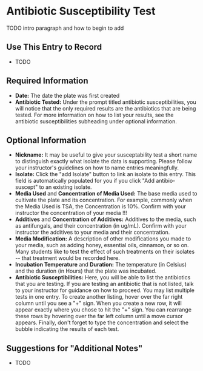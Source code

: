 # Antibiotic Susceptibility Test

TODO intro paragraph and how to begin to add

## Use This Entry to Record

- TODO

## Required Information

- **Date:** The date the plate was first created
- **Antibiotic Tested:** Under the prompt titled antibiotic susceptibilities, you will notice that the only required results are the antibiotics that are being tested. For more information on how to list your results, see the antibiotic susceptibilities subheading under optional information. 

## Optional Information

- **Nickname:** It may be useful to give your susceptability test a short name to distinguish exactly what isolate the data is supporting. Please follow your instructor's guidelines on how to name entries meaningfully.
- **Isolate:** Click the "add Isolate" button to link an isolate to this entry. This field is automatically populated for you if you click "Add antibio-suscept" to an existing isolate.
- **Media Used** and **Concentration of Media Used:** The base media used to cultivate the plate and its concentration. For example, commonly when the Media Used is TSA, the Concentration is 10%. Confirm with your instructor the concentration of your media !!! 
- **Additives** and **Concentration of Additives:** Additives to the media, such as antifungals, and their concentration (in ug/mL). Confirm with your instructor the additives to your media and their concentration.
- **Media Modification:** A description of other modifications you made to your media, such as adding honey, essential oils, cinnamon, or so on. Many students like to test the effect of such treatments on their isolates -- that treatment would be recorded here.
- **Incubation Temperature** and **Duration:** The temperature (in Celsius) and the duration (in Hours) that the plate was incubated.
- **Antibiotic Susceptibilities:** Here, you will be able to list the antibiotics that you are testing. If you are testing an antibiotic that is not listed, talk to your instructor for guidance on how to proceed. You may list multiple tests in one entry. To create another listing, hover over the far right column until you see a "+" sign. When you create a new row, it will appear exactly where you chose to hit the "+" sign. You can rearrange these rows by hovering over the far left column until a move cursor appears. Finally, don't forget to type the concentration and select the bubble indicating the results of each test. 







## Suggestions for "Additional Notes"

- TODO
